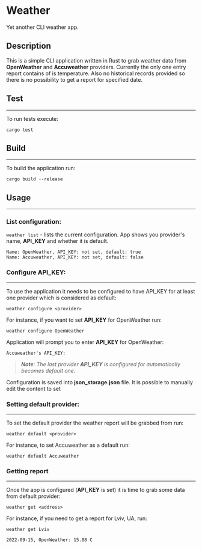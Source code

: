 # Weather
Yet another CLI weather app.

## Description

This is a simple CLI application written in Rust to grab weather data from <b>OpenWeather</b> and <b>Accuweather</b> 
providers. Currently the only one entry report contains of is temperature. Also no historical records provided so there is no possibility to get a report for specified date.


## Test
---
To run tests execute: 
```
cargo test
```

## Build
---
To build the application run:
```
cargo build --release
```

## Usage
---

### List configuration:

`weather list` - lists the current configuration. App shows you provider's name, **API_KEY** and whether it is default.

```
Name: OpenWeather, API_KEY: not set, default: true
Name: Accuweather, API_KEY: not set, default: false

```
### Configure API_KEY:
---

To use the application it needs to be configured to have API_KEY for at least one provider which is considered as default: 

`weather configure <provider>`

For instance, if you want to set **API_KEY** for OpenWeather run:

`weather configure OpenWeather`

Application will prompt you to enter **API_KEY** for OpenWeather:
```
Accuweather's API_KEY:
````
>***Note**: The last provider **API_KEY** is configured for automatically becomes default one.*

Configuration is saved into **json_storage.json** file. It is possible to manually edit the content to set 


### Setting default provider:
---
To set the default provider the weather report will be grabbed from run:

`weather default <provider>`

For instance, to set Accuweather as a default run:

`weather default Accuweather`

### Getting report
---

Once the app is configured (**API_KEY** is set) it is time to grab some data from default provider:

`weather get <address>`

For instance, if you need to get a report for Lviv, UA, run:

`weather get Lviv`

```
2022-09-15, OpenWeather: 15.88 C
```
